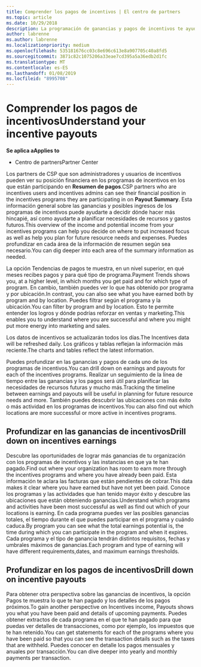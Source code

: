 ```yaml
---
title: Comprender los pagos de incentivos | El centro de partners
ms.topic: article
ms.date: 10/29/2018
description: La programación de ganancias y pagos de incentivos te ayudará a planificar con vistas al futuro.
author: labrenne
ms.author: labrenne
ms.localizationpriority: medium
ms.openlocfilehash: 535181676cc03c8e696c613e8a907705c40a8fd5
ms.sourcegitcommit: 3871c82c1075206a33eae7cd395a5a36edb2d1fc
ms.translationtype: MT
ms.contentlocale: es-ES
ms.lasthandoff: 01/08/2019
ms.locfileid: "8995708"
---
```

# <a name="understand-your-incentive-payouts"></a><span data-ttu-id="0a809-103">Comprender los pagos de incentivos</span><span class="sxs-lookup"><span data-stu-id="0a809-103">Understand your incentive payouts</span></span>

**<span data-ttu-id="0a809-104">Se aplica a</span><span class="sxs-lookup"><span data-stu-id="0a809-104">Applies to</span></span>**

-  <span data-ttu-id="0a809-105">Centro de partners</span><span class="sxs-lookup"><span data-stu-id="0a809-105">Partner Center</span></span>


<span data-ttu-id="0a809-106">Los partners de CSP que son administradores y usuarios de incentivos pueden ver su posición financiera en los programas de incentivos en los que están participando en **Resumen de pagos**.</span><span class="sxs-lookup"><span data-stu-id="0a809-106">CSP partners who are incentives users and incentives admins can see their financial position in the incentives programs they are participating in on **Payout Summary**.</span></span> <span data-ttu-id="0a809-107">Esta información general sobre las ganancias y posibles ingresos de los programas de incentivos puede ayudarte a decidir dónde hacer más hincapié, así como ayudarte a planificar necesidades de recursos y gastos futuros.</span><span class="sxs-lookup"><span data-stu-id="0a809-107">This overview of the income and potential income from your incentives programs can help you decide on where to put increased focus as well as help you plan for future resource needs and expenses.</span></span> <span data-ttu-id="0a809-108">Puedes profundizar en cada área de la información de resumen según sea necesario.</span><span class="sxs-lookup"><span data-stu-id="0a809-108">You can dig deeper into each area of the summary information as needed.</span></span> 

<span data-ttu-id="0a809-109">La opción Tendencias de pagos te muestra, en un nivel superior, en qué meses recibes pagos y para qué tipo de programa.</span><span class="sxs-lookup"><span data-stu-id="0a809-109">Payment Trends shows you, at a higher level, in which months you get paid and for which type of program.</span></span> <span data-ttu-id="0a809-110">En cambio, también puedes ver lo que has obtenido por programa y por ubicación.</span><span class="sxs-lookup"><span data-stu-id="0a809-110">In contrast, you can also see what you have earned both by program and by location.</span></span> <span data-ttu-id="0a809-111">Puedes filtrar según el programa y la ubicación.</span><span class="sxs-lookup"><span data-stu-id="0a809-111">You can filter by program and by location.</span></span> <span data-ttu-id="0a809-112">Esto te permite entender los logros y dónde podrías reforzar en ventas y marketing.</span><span class="sxs-lookup"><span data-stu-id="0a809-112">This enables you to understand where you are successful and where you might put more energy into marketing and sales.</span></span>

<span data-ttu-id="0a809-113">Los datos de incentivos se actualizarán todos los días.</span><span class="sxs-lookup"><span data-stu-id="0a809-113">The Incentives data will be refreshed daily.</span></span> <span data-ttu-id="0a809-114">Los gráficos y tablas reflejan la información más reciente.</span><span class="sxs-lookup"><span data-stu-id="0a809-114">The charts and tables reflect the latest information.</span></span>

<span data-ttu-id="0a809-115">Puedes profundizar en las ganancias y pagos de cada uno de los programas de incentivos.</span><span class="sxs-lookup"><span data-stu-id="0a809-115">You can drill down on earnings and payouts for each of the incentives programs.</span></span> <span data-ttu-id="0a809-116">Realizar un seguimiento de la línea de tiempo entre las ganancias y los pagos será útil para planificar las necesidades de recursos futuras y mucho más.</span><span class="sxs-lookup"><span data-stu-id="0a809-116">Tracking the timeline between earnings and payouts will be useful in planning for future resource needs and more.</span></span> <span data-ttu-id="0a809-117">También puedes descubrir las ubicaciones con más éxito o más actividad en los programas de incentivos.</span><span class="sxs-lookup"><span data-stu-id="0a809-117">You can also find out which locations are more successful or more active in incentives programs.</span></span> 

## <a name="drill-down-on-incentives-earnings"></a><span data-ttu-id="0a809-118">Profundizar en las ganancias de incentivos</span><span class="sxs-lookup"><span data-stu-id="0a809-118">Drill down on incentives earnings</span></span>
<span data-ttu-id="0a809-119">Descubre las oportunidades de lograr más ganancias de tu organización con los programas de incentivos y las instancias en que ya te han pagado.</span><span class="sxs-lookup"><span data-stu-id="0a809-119">Find out where your organization has room to earn more through the incentives programs and where you have already been paid.</span></span> <span data-ttu-id="0a809-120">Esta información te aclara las facturas que están pendientes de cobrar.</span><span class="sxs-lookup"><span data-stu-id="0a809-120">This data makes it clear where you have earned but have not yet been paid.</span></span>  <span data-ttu-id="0a809-121">Conoce los programas y las actividades que han tenido mayor éxito y descubre las ubicaciones que están obteniendo ganancias.</span><span class="sxs-lookup"><span data-stu-id="0a809-121">Understand which programs and activities have been most successful as well as find out which of your locations is earning.</span></span> <span data-ttu-id="0a809-122">En cada programa puedes ver las posibles ganancias totales, el tiempo durante el que puedes participar en el programa y cuándo caduca.</span><span class="sxs-lookup"><span data-stu-id="0a809-122">By program you can see what the total earnings potential is, the time during which you can participate in the program and when it expires.</span></span> <span data-ttu-id="0a809-123">Cada programa y el tipo de ganancia tendrán distintos requisitos, fechas y umbrales máximos de ganancias.</span><span class="sxs-lookup"><span data-stu-id="0a809-123">Each program and type of earning will have different requirements,dates, and maximum earnings thresholds.</span></span> 

## <a name="drill-down-on-incentive-payouts"></a><span data-ttu-id="0a809-124">Profundizar en los pagos de incentivos</span><span class="sxs-lookup"><span data-stu-id="0a809-124">Drill down on incentive payouts</span></span>
<span data-ttu-id="0a809-125">Para obtener otra perspectiva sobre las ganancias de incentivos, la opción Pagos te muestra lo que te han pagado y los detalles de los pagos próximos.</span><span class="sxs-lookup"><span data-stu-id="0a809-125">To gain another perspective on Incentives income, Payouts shows you what you have been paid and details of upcoming payments.</span></span> <span data-ttu-id="0a809-126">Puedes obtener extractos de cada programa en el que te han pagado para que puedas ver detalles de transacciones, como por ejemplo, los impuestos que te han retenido.</span><span class="sxs-lookup"><span data-stu-id="0a809-126">You can get statements for each of the programs where you have been paid so that you can see the transaction details such as the taxes that are withheld.</span></span> <span data-ttu-id="0a809-127">Puedes conocer en detalle los pagos mensuales y anuales por transacción.</span><span class="sxs-lookup"><span data-stu-id="0a809-127">You can dive deeper into yearly and monthly payments per transaction.</span></span>
